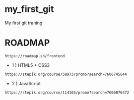 # my_first_git

My first git traning

# ROADMAP

```
https://roadmap.sh/frontend
```

* 1 ) HTML5 + CSS3
```
https://stepik.org/course/58973/promo?search=7606745644
```

* 2 ) JavaScript
```
https://stepik.org/course/114165/promo?search=7606876472
```